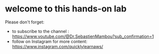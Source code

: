 # welcome to this hands-on lab

Please don't forget: 
 - to subscribe to the channel : https://www.youtube.com/@Dr.SebastienMambou?sub_confirmation=1
 - follow on Instagram for more content: https://www.instagram.com/quicklylearnaws/